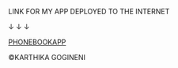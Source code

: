 LINK FOR MY APP DEPLOYED TO THE INTERNET


&#8595;                 &#8595;           &#8595;  


[PHONEBOOKAPP](https://mongodbnewapp.herokuapp.com "PHONEBOOKAPP")

&copy;KARTHIKA GOGINENI
